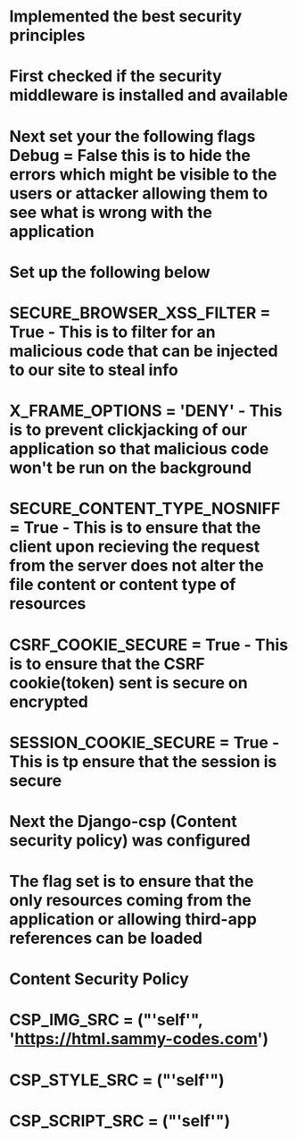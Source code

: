 # Implemented the best security principles 
# First checked if the security middleware is installed and available
# Next set your the following flags Debug = False this is to hide the errors which might be visible to the users or attacker allowing them to see what is wrong with the application
# Set up the following below
# SECURE_BROWSER_XSS_FILTER = True - This is to filter for an malicious code that can be injected to our site to steal info
# X_FRAME_OPTIONS = 'DENY' - This is to prevent clickjacking of our application so that malicious code won't be run on the background
# SECURE_CONTENT_TYPE_NOSNIFF = True - This is to ensure that the client upon recieving the request from the server does not alter the file content or content type of resources
# CSRF_COOKIE_SECURE = True - This is to ensure that the CSRF cookie(token) sent is secure on encrypted 
# SESSION_COOKIE_SECURE = True - This is tp ensure that the session is secure

# Next the Django-csp (Content security policy) was configured
# The flag set is to ensure that the only resources coming from the application or allowing third-app references can be loaded

# Content Security Policy
# CSP_IMG_SRC = ("'self'", 'https://html.sammy-codes.com')

# CSP_STYLE_SRC = ("'self'")

# CSP_SCRIPT_SRC = ("'self'")